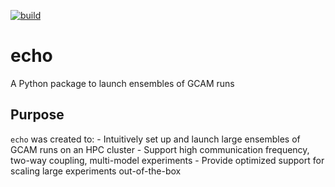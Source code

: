 [![build](https://github.com/crvernon/echo/actions/workflows/build.yml/badge.svg)](https://github.com/crvernon/echo/actions/workflows/build.yml)

# echo
A Python package to launch ensembles of GCAM runs

## Purpose

`echo` was created to:
    - Intuitively set up and launch large ensembles of GCAM runs on an HPC cluster
    - Support high communication frequency, two-way coupling, multi-model experiments
    - Provide optimized support for scaling large experiments out-of-the-box
